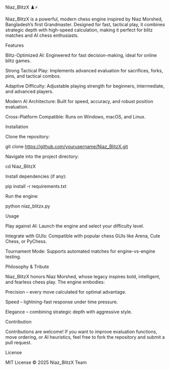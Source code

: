 Niaz_BlitzX ♟️⚡

Niaz_BlitzX is a powerful, modern chess engine inspired by Niaz Morshed, Bangladesh’s first Grandmaster. Designed for fast, tactical play, it combines strategic depth with high-speed calculation, making it perfect for blitz matches and AI chess enthusiasts.

Features

Blitz-Optimized AI: Engineered for fast decision-making, ideal for online blitz games.

Strong Tactical Play: Implements advanced evaluation for sacrifices, forks, pins, and tactical combos.

Adaptive Difficulty: Adjustable playing strength for beginners, intermediate, and advanced players.

Modern AI Architecture: Built for speed, accuracy, and robust position evaluation.

Cross-Platform Compatible: Runs on Windows, macOS, and Linux.

Installation

Clone the repository:

git clone https://github.com/yourusername/Niaz_BlitzX.git


Navigate into the project directory:

cd Niaz_BlitzX


Install dependencies (if any):

pip install -r requirements.txt


Run the engine:

python niaz_blitzx.py

Usage

Play against AI: Launch the engine and select your difficulty level.

Integrate with GUIs: Compatible with popular chess GUIs like Arena, Cute Chess, or PyChess.

Tournament Mode: Supports automated matches for engine-vs-engine testing.

Philosophy & Tribute

Niaz_BlitzX honors Niaz Morshed, whose legacy inspires bold, intelligent, and fearless chess play. The engine embodies:

Precision – every move calculated for optimal advantage.

Speed – lightning-fast response under time pressure.

Elegance – combining strategic depth with aggressive style.

Contribution

Contributions are welcome! If you want to improve evaluation functions, move ordering, or AI heuristics, feel free to fork the repository and submit a pull request.

License

MIT License © 2025 Niaz_BlitzX Team

